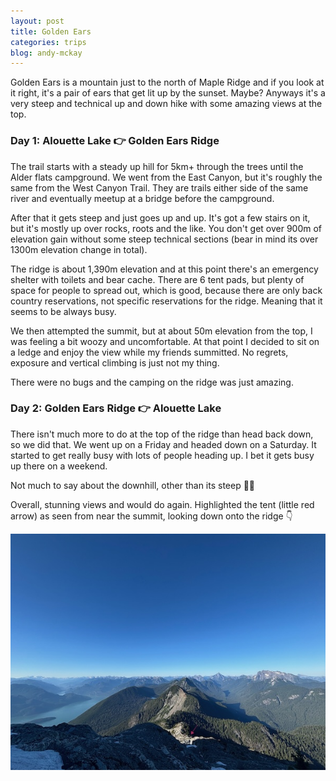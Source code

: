 ```yaml
---
layout: post
title: Golden Ears
categories: trips
blog: andy-mckay
---
```


Golden Ears is a mountain just to the north of Maple Ridge and if you look at it right, it's a pair of ears that get lit up by the sunset. Maybe? Anyways it's a very steep and technical up and down hike with some amazing views at the top.

### Day 1: Alouette Lake 👉 Golden Ears Ridge

<div class="strava-embed-placeholder" data-embed-type="activity" data-embed-id="15562126545" data-style="standard" data-from-embed="false"></div><script src="https://strava-embeds.com/embed.js"></script>

The trail starts with a steady up hill for 5km+ through the trees until the Alder flats campground. We went from the East Canyon, but it's roughly the same from the West Canyon Trail. They are trails either side of the same river and eventually meetup at a bridge before the campground.

After that it gets steep and just goes up and up. It's got a few stairs on it, but it's mostly up over rocks, roots and the like. You don't get over 900m of elevation gain without some steep technical sections (bear in mind its over 1300m elevation change in total).

The ridge is about 1,390m elevation and at this point there's an emergency shelter with toilets and bear cache. There are 6 tent pads, but plenty of space for people to spread out, which is good, because there are only back country reservations, not specific reservations for the ridge. Meaning that it seems to be always busy.

We then attempted the summit, but at about 50m elevation from the top, I was feeling a bit woozy and uncomfortable. At that point I decided to sit on a ledge and enjoy the view while my friends summitted. No regrets, exposure and vertical climbing is just not my thing.

There were no bugs and the camping on the ridge was just amazing.

### Day 2: Golden Ears Ridge 👉 Alouette Lake

<div class="strava-embed-placeholder" data-embed-type="activity" data-embed-id="15562126473" data-style="standard" data-from-embed="false"></div><script src="https://strava-embeds.com/embed.js"></script>

There isn't much more to do at the top of the ridge than head back down, so we did that. We went up on a Friday and headed down on a Saturday. It started to get really busy with lots of people heading up. I bet it gets busy up there on a weekend.

Not much to say about the downhill, other than its steep 🤷‍♂

Overall, stunning views and would do again. Highlighted the tent (little red arrow) as seen from near the summit, looking down onto the ridge 👇

<img src="/files/IMG_2658.jpeg" width="600px">